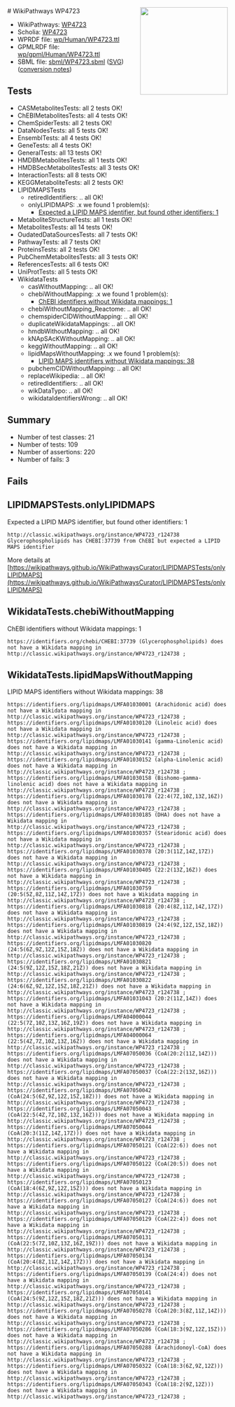 <img style="float: right; width: 200px" src="../logo.png" />
# WikiPathways WP4723

* WikiPathways: [WP4723](https://identifiers.org/wikipathways:WP4723)
* Scholia: [WP4723](https://scholia.toolforge.org/wikipathways/WP4723)
* WPRDF file: [wp/Human/WP4723.ttl](../wp/Human/WP4723.ttl)
* GPMLRDF file: [wp/gpml/Human/WP4723.ttl](../wp/gpml/Human/WP4723.ttl)
* SBML file: [sbml/WP4723.sbml](../sbml/WP4723.sbml) ([SVG](../sbml/WP4723.svg)) ([conversion notes](../sbml/WP4723.txt))

## Tests
* CASMetabolitesTests: all 2 tests OK!
* ChEBIMetabolitesTests: all 4 tests OK!
* ChemSpiderTests: all 2 tests OK!
* DataNodesTests: all 5 tests OK!
* EnsemblTests: all 4 tests OK!
* GeneTests: all 4 tests OK!
* GeneralTests: all 13 tests OK!
* HMDBMetabolitesTests: all 1 tests OK!
* HMDBSecMetabolitesTests: all 3 tests OK!
* InteractionTests: all 8 tests OK!
* KEGGMetaboliteTests: all 2 tests OK!
* LIPIDMAPSTests
    * retiredIdentifiers: .. all OK!
    * onlyLIPIDMAPS: .x we found 1 problem(s):
        * [Expected a LIPID MAPS identifier, but found other identifiers: 1](#48cc60b8)
* MetaboliteStructureTests: all 1 tests OK!
* MetabolitesTests: all 14 tests OK!
* OudatedDataSourcesTests: all 7 tests OK!
* PathwayTests: all 7 tests OK!
* ProteinsTests: all 2 tests OK!
* PubChemMetabolitesTests: all 3 tests OK!
* ReferencesTests: all 6 tests OK!
* UniProtTests: all 5 tests OK!
* WikidataTests
    * casWithoutMapping: .. all OK!
    * chebiWithoutMapping: .x we found 1 problem(s):
        * [ChEBI identifiers without Wikidata mappings: 1](#a8d554cd)
    * chebiWithoutMapping_Reactome: .. all OK!
    * chemspiderCIDWithoutMapping: .. all OK!
    * duplicateWikidataMappings: .. all OK!
    * hmdbWithoutMapping: .. all OK!
    * kNApSAcKWithoutMapping: .. all OK!
    * keggWithoutMapping: .. all OK!
    * lipidMapsWithoutMapping: .x we found 1 problem(s):
        * [LIPID MAPS identifiers without Wikidata mappings: 38](#41c16d55)
    * pubchemCIDWithoutMapping: .. all OK!
    * replaceWikipedia: .. all OK!
    * retiredIdentifiers: .. all OK!
    * wikDataTypo: .. all OK!
    * wikidataIdentifiersWrong: .. all OK!


## Summary

* Number of test classes: 21
* Number of tests: 109
* Number of assertions: 220
* Number of fails: 3

## Fails

<a name="48cc60b8" />

## LIPIDMAPSTests.onlyLIPIDMAPS

Expected a LIPID MAPS identifier, but found other identifiers: 1
```
http://classic.wikipathways.org/instance/WP4723_r124738 Glycerophospholipids has CHEBI:37739 from ChEBI but expected a LIPID MAPS identifier
```

More details at [https://wikipathways.github.io/WikiPathwaysCurator/LIPIDMAPSTests/onlyLIPIDMAPS](https://wikipathways.github.io/WikiPathwaysCurator/LIPIDMAPSTests/onlyLIPIDMAPS)

<a name="a8d554cd" />

## WikidataTests.chebiWithoutMapping

ChEBI identifiers without Wikidata mappings: 1
```
https://identifiers.org/chebi/CHEBI:37739 (Glycerophospholipids) does not have a Wikidata mapping in http://classic.wikipathways.org/instance/WP4723_r124738 ; 
```

<a name="41c16d55" />

## WikidataTests.lipidMapsWithoutMapping

LIPID MAPS identifiers without Wikidata mappings: 38
```
https://identifiers.org/lipidmaps/LMFA01030001 (Arachidonic acid) does not have a Wikidata mapping in http://classic.wikipathways.org/instance/WP4723_r124738 ; 
https://identifiers.org/lipidmaps/LMFA01030120 (Linoleic acid) does not have a Wikidata mapping in http://classic.wikipathways.org/instance/WP4723_r124738 ; 
https://identifiers.org/lipidmaps/LMFA01030141 (gamma-Linolenic acid) does not have a Wikidata mapping in http://classic.wikipathways.org/instance/WP4723_r124738 ; 
https://identifiers.org/lipidmaps/LMFA01030152 (alpha-Linolenic acid) does not have a Wikidata mapping in http://classic.wikipathways.org/instance/WP4723_r124738 ; 
https://identifiers.org/lipidmaps/LMFA01030158 (Bishomo-gamma-linolenic acid) does not have a Wikidata mapping in http://classic.wikipathways.org/instance/WP4723_r124738 ; 
https://identifiers.org/lipidmaps/LMFA01030178 (22:4(7Z,10Z,13Z,16Z)) does not have a Wikidata mapping in http://classic.wikipathways.org/instance/WP4723_r124738 ; 
https://identifiers.org/lipidmaps/LMFA01030185 (DHA) does not have a Wikidata mapping in http://classic.wikipathways.org/instance/WP4723_r124738 ; 
https://identifiers.org/lipidmaps/LMFA01030357 (Stearidonic acid) does not have a Wikidata mapping in http://classic.wikipathways.org/instance/WP4723_r124738 ; 
https://identifiers.org/lipidmaps/LMFA01030378 (20:3(11Z,14Z,17Z)) does not have a Wikidata mapping in http://classic.wikipathways.org/instance/WP4723_r124738 ; 
https://identifiers.org/lipidmaps/LMFA01030405 (22:2(13Z,16Z)) does not have a Wikidata mapping in http://classic.wikipathways.org/instance/WP4723_r124738 ; 
https://identifiers.org/lipidmaps/LMFA01030759 (20:5(5Z,8Z,11Z,14Z,17Z)) does not have a Wikidata mapping in http://classic.wikipathways.org/instance/WP4723_r124738 ; 
https://identifiers.org/lipidmaps/LMFA01030818 (20:4(8Z,11Z,14Z,17Z)) does not have a Wikidata mapping in http://classic.wikipathways.org/instance/WP4723_r124738 ; 
https://identifiers.org/lipidmaps/LMFA01030819 (24:4(9Z,12Z,15Z,18Z)) does not have a Wikidata mapping in http://classic.wikipathways.org/instance/WP4723_r124738 ; 
https://identifiers.org/lipidmaps/LMFA01030820 (24:5(6Z,9Z,12Z,15Z,18Z)) does not have a Wikidata mapping in http://classic.wikipathways.org/instance/WP4723_r124738 ; 
https://identifiers.org/lipidmaps/LMFA01030821 (24:5(9Z,12Z,15Z,18Z,21Z)) does not have a Wikidata mapping in http://classic.wikipathways.org/instance/WP4723_r124738 ; 
https://identifiers.org/lipidmaps/LMFA01030822 (24:6(6Z,9Z,12Z,15Z,18Z,21Z)) does not have a Wikidata mapping in http://classic.wikipathways.org/instance/WP4723_r124738 ; 
https://identifiers.org/lipidmaps/LMFA01031043 (20:2(11Z,14Z)) does not have a Wikidata mapping in http://classic.wikipathways.org/instance/WP4723_r124738 ; 
https://identifiers.org/lipidmaps/LMFA04000044 (22:5(7Z,10Z,13Z,16Z,19Z)) does not have a Wikidata mapping in http://classic.wikipathways.org/instance/WP4723_r124738 ; 
https://identifiers.org/lipidmaps/LMFA04000064 (22:5(4Z,7Z,10Z,13Z,16Z)) does not have a Wikidata mapping in http://classic.wikipathways.org/instance/WP4723_r124738 ; 
https://identifiers.org/lipidmaps/LMFA07050036 (CoA(20:2(11Z,14Z))) does not have a Wikidata mapping in http://classic.wikipathways.org/instance/WP4723_r124738 ; 
https://identifiers.org/lipidmaps/LMFA07050037 (CoA(22:2(13Z,16Z))) does not have a Wikidata mapping in http://classic.wikipathways.org/instance/WP4723_r124738 ; 
https://identifiers.org/lipidmaps/LMFA07050042 (CoA(24:5(6Z,9Z,12Z,15Z,18Z))) does not have a Wikidata mapping in http://classic.wikipathways.org/instance/WP4723_r124738 ; 
https://identifiers.org/lipidmaps/LMFA07050043 (CoA(22:5(4Z,7Z,10Z,13Z,16Z))) does not have a Wikidata mapping in http://classic.wikipathways.org/instance/WP4723_r124738 ; 
https://identifiers.org/lipidmaps/LMFA07050044 (CoA(20:3(11Z,14Z,17Z))) does not have a Wikidata mapping in http://classic.wikipathways.org/instance/WP4723_r124738 ; 
https://identifiers.org/lipidmaps/LMFA07050121 (CoA(22:6)) does not have a Wikidata mapping in http://classic.wikipathways.org/instance/WP4723_r124738 ; 
https://identifiers.org/lipidmaps/LMFA07050122 (CoA(20:5)) does not have a Wikidata mapping in http://classic.wikipathways.org/instance/WP4723_r124738 ; 
https://identifiers.org/lipidmaps/LMFA07050123 (CoA(18:4(6Z,9Z,12Z,15Z))) does not have a Wikidata mapping in http://classic.wikipathways.org/instance/WP4723_r124738 ; 
https://identifiers.org/lipidmaps/LMFA07050127 (CoA(24:6)) does not have a Wikidata mapping in http://classic.wikipathways.org/instance/WP4723_r124738 ; 
https://identifiers.org/lipidmaps/LMFA07050129 (CoA(22:4)) does not have a Wikidata mapping in http://classic.wikipathways.org/instance/WP4723_r124738 ; 
https://identifiers.org/lipidmaps/LMFA07050131 (CoA(22:5(7Z,10Z,13Z,16Z,19Z))) does not have a Wikidata mapping in http://classic.wikipathways.org/instance/WP4723_r124738 ; 
https://identifiers.org/lipidmaps/LMFA07050134 (CoA(20:4(8Z,11Z,14Z,17Z))) does not have a Wikidata mapping in http://classic.wikipathways.org/instance/WP4723_r124738 ; 
https://identifiers.org/lipidmaps/LMFA07050139 (CoA(24:4)) does not have a Wikidata mapping in http://classic.wikipathways.org/instance/WP4723_r124738 ; 
https://identifiers.org/lipidmaps/LMFA07050141 (CoA(24:5(9Z,12Z,15Z,18Z,21Z))) does not have a Wikidata mapping in http://classic.wikipathways.org/instance/WP4723_r124738 ; 
https://identifiers.org/lipidmaps/LMFA07050278 (CoA(20:3(8Z,11Z,14Z))) does not have a Wikidata mapping in http://classic.wikipathways.org/instance/WP4723_r124738 ; 
https://identifiers.org/lipidmaps/LMFA07050286 (CoA(18:3(9Z,12Z,15Z))) does not have a Wikidata mapping in http://classic.wikipathways.org/instance/WP4723_r124738 ; 
https://identifiers.org/lipidmaps/LMFA07050288 (Arachidonoyl-CoA) does not have a Wikidata mapping in http://classic.wikipathways.org/instance/WP4723_r124738 ; 
https://identifiers.org/lipidmaps/LMFA07050322 (CoA(18:3(6Z,9Z,12Z))) does not have a Wikidata mapping in http://classic.wikipathways.org/instance/WP4723_r124738 ; 
https://identifiers.org/lipidmaps/LMFA07050343 (CoA(18:2(9Z,12Z))) does not have a Wikidata mapping in http://classic.wikipathways.org/instance/WP4723_r124738 ; 
```

